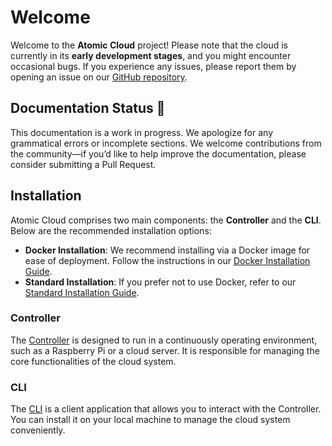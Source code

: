 # Welcome

Welcome to the **Atomic Cloud** project! Please note that the cloud is currently in its **early development stages**, and you might encounter occasional bugs. If you experience any issues, please report them by opening an issue on our [GitHub repository](https://github.com/HttpRafa/atomic-cloud).

## Documentation Status 🚧

This documentation is a work in progress. We apologize for any grammatical errors or incomplete sections. We welcome contributions from the community—if you’d like to help improve the documentation, please consider submitting a Pull Request.

## Installation

Atomic Cloud comprises two main components: the **Controller** and the **CLI**. Below are the recommended installation options:

- **Docker Installation**: We recommend installing via a Docker image for ease of deployment. Follow the instructions in our [Docker Installation Guide](installation/docker.md).
- **Standard Installation**: If you prefer not to use Docker, refer to our [Standard Installation Guide](installation/normal.md).

### Controller

The [Controller](usage/controller/index.md) is designed to run in a continuously operating environment, such as a Raspberry Pi or a cloud server. It is responsible for managing the core functionalities of the cloud system.

### CLI

The [CLI](usage/cli/index.md) is a client application that allows you to interact with the Controller. You can install it on your local machine to manage the cloud system conveniently.